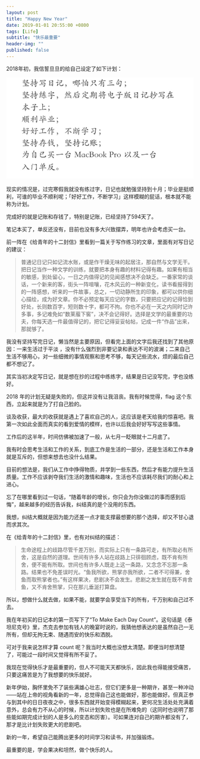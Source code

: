 ```yaml
---
layout: post
title: "Happy New Year"
date: 2019-01-01 20:55:00 +0800
tags: [Life]
subtitle: "快乐最重要"
header-img: ""
published: false
---
```

2018年初，我信誓旦旦的给自己设定了如下计划：

![](/assets/img/post/plan_2018.jpg)

现实的情况是，过完寒假我就没有练过字，日记也就勉强坚持到十月；毕业是挺顺利，可谁的毕业不顺利呢；「好好工作，不断学习」这样模糊的屁话，根本就不能称为计划。



完成好的就是记账和存钱了，特别是记账，已经坚持了594天了。



笔记本买了，单反还没有，目前也没有多大兴致摆弄，明年也许会考虑买一台。



前一阵在《给青年的十二封信》里看到一篇关于写作练习的文章，里面有对写日记的建议：

>普通记日记只如记流水账，或是作干燥无味的起居注，那自然与文学无干。把日记当作一种文学的训练，就要把本身有趣的材料记得有趣。如果有相当的敏感，到处留心，一日之内值得记的见闻感想决不会缺乏。一番家常的谈话，一个新来的客，街头一阵喧嚷，花木风云的一种新变化，读书看报得到的一阵感想，听来的一件故事，总之，一切动静所生的印象，都可以供你细心描绘，成为好文章。你不必预定每天应记的字数，只要把应记的记得恰到好处，长则数百字，短则数十字，都可不拘。你也不必在一天之内同时记许多事，多记难免如“数莱菔下窖”，决不会记得好。选择是文学的最重要的功夫，你每天选一件最值得记的，把它记得妥妥帖帖，记成一件“作品”出来，那就够了。



我没有坚持写完日记，懒当然是主要原因，但看完上面的文字后我还找到了其他原因：一来生活过于平淡 ，没有什么强烈到非要记录和表达不可的波澜；二来自己生活不够用心，对一些细微的事情观察和思考不够，每天记些流水，烦的最后自己都不想记了。



其实当初决定写日记，就是想在抄的过程中练练字，结果是日记没写完，字也没练好。



2018 年的计划无疑是失败的，但这并没有让我沮丧。我有时候觉得，flag 这个东西，立起来就是为了打自己脸的。



谈及收获，最大的收获就是遇上了喜欢自己的人，这应该是老天给我的惊喜吧。我第一次如此全面而真实的看到爱情的模样，也许以后我会好好写写这些事情。



工作后的这半年，时间仿佛被加速了一般，从七月一眨眼就十二月底了。



我有时会思考生活和工作的关系，到底工作是生活的一部分，还是生活和工作本身就是互斥的，但想来想去也没什么结果。



目前的想法是，我们从工作中挣得物质，并学到一些东西，然后才有能力提升生活质量。工作不应该剥夺我们生活的激情和趣味，生活也不应该耗尽我们的耐心和上进心。



忘了在哪里看到过一句话，“随着年龄的增长，你只会为你没做过的事而感到后悔”，越来越多的经历告诉我，纠结真的是个没用的东西。



我想，纠结大概就是因为能力还差一点才能支撑最想要的那个选择，却又不甘心退而求其次。



在《给青年的十二封信》里，也有对纠结的描述：

>生命途程上的歧路尽管千差万别，而实际上只有一条路可走，有所取必有所舍，这是自然的道理。世间有许多人站在歧路上只徘徊顾虑，既不肯有所舍，便不能有所取。世间也有许多人既走上这一条路，又念念不忘那一条路。结果也不免差误时光。“鱼我所欲，熊掌亦我所欲，二者不可得兼，舍鱼而取熊掌者也。”有这样果决，悲剧决不会发生。悲剧之发生就在既不肯舍鱼，又不肯舍熊掌，只在那儿垂涎打算盘。



所以，想做什么就去做，如果不能，就要学会享受当下的所有，千万别和自己过不去。



我在年初买的日记本的第一页写下了“To Make Each Day Count”。这句话是《泰坦尼克号》里，杰克去参加有钱人的晚宴时说的，我猜他想表达的是虽然自己一无所有，但却无拘无束、随遇而安的快乐和洒脱。



可对于我来说怎样才算 count 呢？我当时大概也没想太清楚。即便当时想清楚了，可能过一段时间又觉得有所不妥了。



我现在觉得快乐才是最重要的，但人不可能天天都快乐，因此我也得能接受痛苦，只要这痛苦是为了我想要的快乐就好。



新年伊始，胸怀里免不了装些满雄心壮志，但它们更多是一种期许，甚至一种冲动——站在上帝的视角看新的一年，总觉得自己这也能做好，那也能做好。但真正参与到其中的日日夜夜之中，很多东西就开始变得模糊起来，更何况生活处处充满着意外，总会有力不从心的时候，所以计划失败也是在所难免的（这同时也说明了那些能如期完成计划的人是多么的变态和厉害）。可如果连对自己的期许都没有了，那才是比计划失败更大的悲剧吧。



新的一年，希望自己能腾出更多的时间学习和读书，并加强锻炼。

最重要的是，学会果决和坦然，做个快乐的人。




